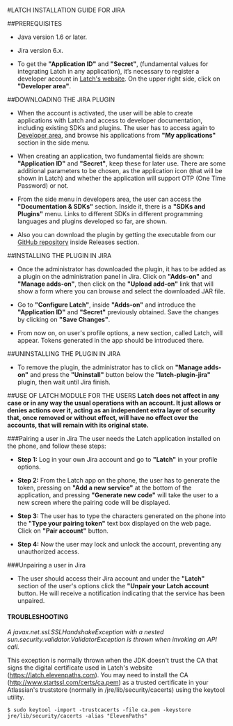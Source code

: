 #LATCH INSTALLATION GUIDE FOR JIRA


##PREREQUISITES
 * Java version 1.6 or later.

 * Jira version 6.x.

 * To get the **"Application ID"** and **"Secret"**, (fundamental values for integrating Latch in any application), it’s necessary to register a developer account in [Latch's website](https://latch.elevenpaths.com"https://latch.elevenpaths.com"). On the upper right side, click on **"Developer area"**.


##DOWNLOADING THE JIRA PLUGIN
* When the account is activated, the user will be able to create applications with Latch and access to developer documentation, including existing SDKs and plugins. The user has to access again to [Developer area](https://latch.elevenpaths.com/www/developerArea"https://latch.elevenpaths.com/www/developerArea"), and browse his applications from **"My applications"** section in the side menu.

* When creating an application, two fundamental fields are shown: **"Application ID"** and **"Secret"**, keep these for later use. There are some additional parameters to be chosen, as the application icon (that will be shown in Latch) and whether the application will support OTP (One Time Password) or not.

* From the side menu in developers area, the user can access the **"Documentation & SDKs"** section. Inside it, there is a **"SDKs and Plugins"** menu. Links to different SDKs in different programming languages and plugins developed so far, are shown.

* Also you can download the plugin by getting the executable from our [GitHub repository](https://github.com/ElevenPaths/latch-plugin-jira"https://github.com/ElevenPaths/latch-plugin-jira") inside Releases section.


##INSTALLING THE PLUGIN IN JIRA
* Once the administrator has downloaded the plugin, it has to be added as a plugin on the administration panel in Jira. Click on **"Adds-on"** and **"Manage adds-on"**, then click on the **"Upload add-on"** link that will show a form where you can browse and select the downloaded JAR file.	

* Go to **"Configure Latch"**, inside **"Adds-on"** and introduce the **"Application ID"** and **"Secret"** previously obtained. Save the changes by clicking on **"Save Changes"**.

* From now on, on user's profile options, a new section,  called Latch, will appear. Tokens generated in the app should be introduced there.


##UNINSTALLING THE PLUGIN IN JIRA
* To remove the plugin, the administrator has to click on **"Manage adds-on"** and press the **"Uninstall"** button below the **"latch-plugin-jira"** plugin, then wait until Jira finish.


##USE OF LATCH MODULE FOR THE USERS
**Latch does not affect in any case or in any way the usual operations with an account. It just allows or denies actions over it, acting as an independent extra layer of security that, once removed or without effect, will have no effect over the accounts, that will remain with its original state.**

###Pairing a user in Jira
The user needs the Latch application installed on the phone, and follow these steps:

* **Step 1:** Log in your own Jira account and go to **"Latch"** in your profile options.

* **Step 2:** From the Latch app on the phone, the user has to generate the token, pressing on **"Add a new service"** at the bottom of the application, and pressing **"Generate new code"** will take the user to a new screen where the pairing code will be displayed.

* **Step 3:** The user has to type the characters generated on the phone into the **"Type your pairing token"** text box displayed on the web page. Click on **"Pair account"** button.

* **Step 4:** Now the user may lock and unlock the account, preventing any unauthorized access.

###Unpairing a user in Jira
* The user should access their Jira account and under the **"Latch"** section of the user's options click the **"Unpair your Latch account** button. He will receive a notification indicating that the service has been unpaired.



#### TROUBLESHOOTING ####

*A javax.net.ssl.SSLHandshakeException with a nested sun.security.validator.ValidatorException is thrown when invoking an API call.*

This exception is normally thrown when the JDK doesn't trust the CA that signs the digital certificate used in Latch's website (https://latch.elevenpaths.com). You may need to install the CA (http://www.startssl.com/certs/ca.pem) as a trusted certificate in your Atlassian's truststore (normally in /jre/lib/security/cacerts) using the keytool utility.
```
$ sudo keytool -import -trustcacerts -file ca.pem -keystore jre/lib/security/cacerts -alias "ElevenPaths"
